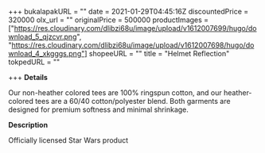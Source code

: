 +++
bukalapakURL = ""
date = 2021-01-29T04:45:16Z
discountedPrice = 320000
olx_url = ""
originalPrice = 500000
productImages = ["https://res.cloudinary.com/dlibzi68u/image/upload/v1612007699/hugo/download_5_qjzcvr.png", "https://res.cloudinary.com/dlibzi68u/image/upload/v1612007698/hugo/download_4_xkgggs.png"]
shopeeURL = ""
title = "Helmet Reflection"
tokpedURL = ""

+++
**Details**

Our non-heather colored tees are 100% ringspun cotton, and our heather-colored tees are a 60/40 cotton/polyester blend. Both garments are designed for premium softness and minimal shrinkage.

**Description**

Officially licensed Star Wars product